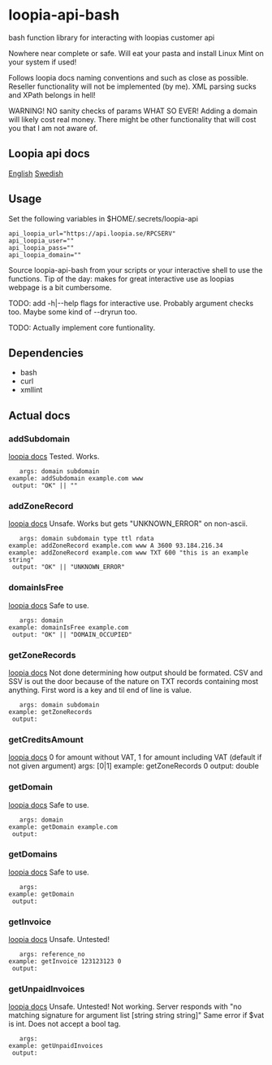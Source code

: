 # loopia-api-bash
bash function library for interacting with loopias customer api

Nowhere near complete or safe. Will eat your pasta and install Linux Mint on your system if used!

Follows loopia docs naming conventions and such as close as possible. Reseller functionality will not be implemented (by me). XML parsing sucks and XPath belongs in hell!

WARNING! NO sanity checks of params WHAT SO EVER! Adding a domain will likely cost real money. There might be other functionality that will cost you that I am not aware of.

## Loopia api docs

[English](https://www.loopia.com/api/)
[Swedish](https://www.loopia.se/api/)

## Usage

Set the following variables in $HOME/.secrets/loopia-api

	api_loopia_url="https://api.loopia.se/RPCSERV"
	api_loopia_user=""
	api_loopia_pass=""
	api_loopia_domain=""

Source loopia-api-bash from your scripts or your interactive shell to use the functions. Tip of the day: makes for great interactive use as loopias webpage is a bit cumbersome.

TODO: add -h|--help flags for interactive use. Probably argument checks too. Maybe some kind of --dryrun too.

TODO: Actually implement core funtionality.

## Dependencies

  * bash
  * curl
  * xmllint

## Actual docs

### addSubdomain ###
[loopia docs](https://www.loopia.com/api/getcreditsamount/)
Tested. Works.

	   args: domain subdomain
	example: addSubdomain example.com www 
	 output: "OK" || ""

### addZoneRecord ###
[loopia docs](https://www.loopia.com/api/addzonerecord)
Unsafe. Works but gets "UNKNOWN_ERROR" on non-ascii.

	   args: domain subdomain type ttl rdata
	example: addZoneRecord example.com www A 3600 93.184.216.34
	example: addZoneRecord example.com www TXT 600 "this is an example string"
	 output: "OK" || "UNKNOWN_ERROR"

### domainIsFree ###
[loopia docs](https://www.loopia.com/api/domainisfree)
Safe to use.

	   args: domain
	example: domainIsFree example.com
	 output: "OK" || "DOMAIN_OCCUPIED"

### getZoneRecords ###
[loopia docs](https://www.loopia.com/api/getzonerecords)
Not done determining how output should be formated. CSV and SSV is out the door because of the nature on TXT records containing most anything. First word is a key and til end of line is value.

	   args: domain subdomain
	example: getZoneRecords
	 output:

### getCreditsAmount ###
[loopia docs](https://www.loopia.com/api/getcreditsamount/)
0 for amount without VAT, 1 for amount including VAT (default if not given argument)
	   args: [0|1]
	example: getZoneRecords 0
	 output: double

### getDomain ###
[loopia docs](https://www.loopia.com/api/getdomain/)
Safe to use.

	   args: domain
	example: getDomain example.com
	 output: 

### getDomains ###
[loopia docs](https://www.loopia.com/api/getdomains/)
Safe to use.

	   args:
	example: getDomain
	 output: 

### getInvoice ###
[loopia docs](https://www.loopia.com/api/getinvoice/)
Unsafe. Untested!

	   args: reference_no
	example: getInvoice 123123123 0
	 output:

### getUnpaidInvoices ###
[loopia docs](https://www.loopia.com/api/getunpaidinvoices/)
Unsafe. Untested!
Not working. Server responds with "no matching signature for argument list [string string string]"
Same error if $vat is int. Does not accept a bool tag.

	   args:
	example: getUnpaidInvoices
	 output:

